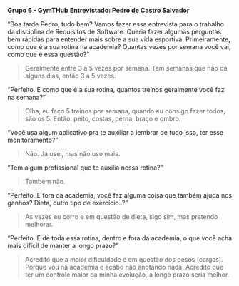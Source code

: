 **Grupo 6 - GymTHub**
**Entrevistado: Pedro de Castro Salvador**

“Boa tarde Pedro, tudo bem? Vamos fazer essa entrevista para o trabalho da disciplina de Requisitos de Software. Queria fazer algumas perguntas bem rápidas para entender mais sobre a sua vida esportiva. Primeiramente, como que é a sua rotina na academia? Quantas vezes por semana você vai, como que é essa questão?”

> 	Geralmente entre 3 a 5 vezes por semana. Tem semanas que não dá alguns dias, então 3 a 5 vezes.

“Perfeito. E como que é a sua rotina, quantos treinos geralmente você faz na semana?”

> 	Olha, eu faço 5 treinos por semana, quando eu consigo fazer todos, são os 5. Então: peito, costas, perna, braço e ombro.

“Você usa algum aplicativo pra te auxiliar a lembrar de tudo isso, ter esse monitoramento?”

> 	Não. Já usei, mas não uso mais.

“Tem algum profissional que te auxilia nessa rotina?”

> 	Também não.

“Perfeito. E fora da academia, você faz alguma coisa que também ajuda nos ganhos? Dieta, outro tipo de exercício..?”

> 	As vezes eu corro e em questão de dieta, sigo sim, mas pretendo melhorar.

“Perfeito. E de toda essa rotina, dentro e fora da academia, o que você acha mais difícil de manter a longo prazo?”

> 	Acredito que a maior dificuldade é em questão dos pesos (cargas). Porque vou na academia e acabo não anotando nada. Acredito que ter um controle maior da minha evolução, a longo prazo seria melhor.
